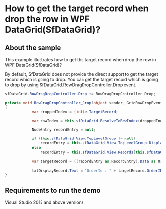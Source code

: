 # How to get the target record when drop the row in WPF DataGrid(SfDataGrid)?	

## About the sample
This example illustrates how to get the target record when drop the row in WPF DataGrid(SfDataGrid)?

By default, SfDataGrid does not provide the direct support to get the target record which is going to drop. You can get the target record which is going to drop by using SfDataGrid.RowDragDropController.Drop event.

```C#
sfDataGrid.RowDragDropController.Drop += RowDragDropController_Drop;

private void RowDragDropController_Drop(object sender, GridRowDropEventArgs e)
{
            var droppedIndex = (int)e.TargetRecord;

            var rowIndex = this.sfDataGrid.ResolveToRowIndex(droppedIndex);

            NodeEntry recordEntry = null;

            if (this.sfDataGrid.View.TopLevelGroup != null)
                recordEntry = this.sfDataGrid.View.TopLevelGroup.DisplayElements[this.sfDataGrid.ResolveToRecordIndex(rowIndex)];            
            else
                recordEntry = this.sfDataGrid.View.Records[this.sfDataGrid.ResolveToRecordIndex(rowIndex)];

            var targetRecord = ((recordEntry as RecordEntry).Data as OrderInfo);
            
            txtDisplayRecord.Text = "OrderId : " + targetRecord.OrderID + "\nCustomerID : " + targetRecord.CustomerID + "\nCustomerName : " + targetRecord.CustomerName + "\nCountry : " + targetRecord.Country + "\nUnitPrice : " + targetRecord.UnitPrice + "\nRow Index :" + droppedIndex;
}

```

## Requirements to run the demo
Visual Studio 2015 and above versions
